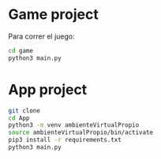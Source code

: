 # Game project

Para correr el juego:

```sh
cd game
python3 main.py
```

# App project

```sh
git clone
cd App
python3 -m venv ambienteVirtualPropio
source ambienteVirtualPropio/bin/activate
pip3 install -r requirements.txt
python3 main.py
```

